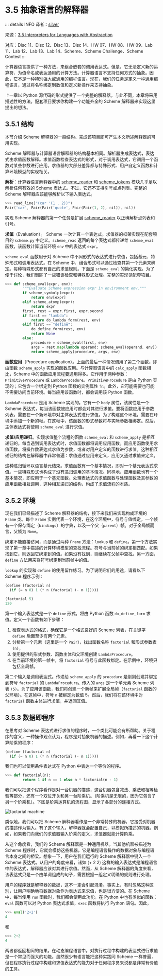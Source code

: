 # 3.5 抽象语言的解释器

::: details INFO
译者：[silver](https://github.com/silver-ymz)

来源：[3.5 Interpreters for Languages with Abstraction](http://www.composingprograms.com/pages/35-interpreters-for-languages-with-abstraction.html)

对应：Disc 11、Disc 12、Disc 13、Disc 14、HW 07、HW 08、HW 09、Lab 11、Lab 12、Lab 13、Lab 14、Scheme、Scheme Challenge、Scheme Contest
:::

计算器语言提供了一种方法，来组合嵌套的调用表达式。但是，它无法定义新的运算符、为值命名或表达通用的计算方法。计算器语言不支持任何方式的抽象。因此，它不是一种特别强大或通用的编程语言。现在，我们的任务是定义一种通用编程语言，通过将名称绑定到数值和定义新操作来支持抽象。

上一章以 Python 源代码的形式提供了一个完整的解释器。与此不同，本章将采用描述性的方法。配套项目要求你构建一个功能齐全的 Scheme 解释器来实现这里提出的想法。

## 3.5.1 结构

本节介绍 Scheme 解释器的一般结构。完成该项目即可产生本文所述解释器的可用实现。

Scheme 解释器与计算器语言解释器的结构基本相同。解析器生成表达式，表达式由求值函数解释。求值函数检查表达式的形式，对于调用表达式，它调用一个函数对某些参数进行应用。求值器的大部分差异都与特殊形式、用户自定义函数和计算环境模型的实现相关。

**解析**：计算器语言解释器中的 [scheme_reader](https://www.composingprograms.com/examples/scalc/scheme_reader.py.html) 和 [scheme_tokens](https://www.composingprograms.com/examples/scalc/scheme_tokens.py.html) 模块几乎足以解析任何有效的 Scheme 表达式。不过，它还不支持引号或点列表。完整的 Scheme 解释器应该能够解析以下输入表达式。

```py
>>> read_line("(car '(1 . 2))")
Pair('car', Pair(Pair('quote', Pair(Pair(1, 2), nil)), nil))
```

实现 Scheme 解释器的第一个任务是扩展 [scheme_reader](https://www.composingprograms.com/examples/scalc/scheme_reader.py.html) 以正确解析点列表和引号。

**求值**（Evaluation）。 Scheme 一次计算一个表达式。求值器的框架实现在配套项目的 `scheme.py` 中定义。`scheme_read` 返回的每个表达式都传递给 `scheme_eval` 函数，该函数计算当前环境 `env` 中的表达式 `expr`。

`scheme_eval` 函数用于对 Scheme 中不同形式的表达式进行求值，包括基元、特殊形式和调用表达式。在 Scheme 中，组合形式可以通过检查其第一个元素来确定。每种特殊形式都有自己的求值规则。下面是 `scheme_eval` 的简化实现。为了便于讨论，我们删除了一些错误检查和特殊形式处理。完整的实现见配套项目。

```py
>>> def scheme_eval(expr, env):
        """Evaluate Scheme expression expr in environment env."""
        if scheme_symbolp(expr):
            return env[expr]
        elif scheme_atomp(expr):
            return expr
        first, rest = expr.first, expr.second
        if first == "lambda":
            return do_lambda_form(rest, env)
        elif first == "define":
            do_define_form(rest, env)
            return None
        else:
            procedure = scheme_eval(first, env)
            args = rest.map(lambda operand: scheme_eval(operand, env))
            return scheme_apply(procedure, args, env)
```

**函数应用**（Procedure application）。上面的最后一种情况调用了第二个函数，即由函数 `scheme_apply` 实现的函数应用。与计算器语言中的 `calc_apply` 函数相比，Scheme 中的函数应用流程要通用得多。它作用于两种参数：`PrimitiveProcedure` 或 `LambdaProcedure`。`PrimitiveProcedure` 是由 Python 实现的；它包含一个绑定到 Python 函数的实例属性 `fn`。此外，它可能需要也可能不需要访问当前环境。每当应用该函数时，都会调用该 Python 函数。

`LambdaProcedure` 是用 Scheme 实现的。它有一个 `body` 属性，该属性是一个 Scheme 表达式，每当该函数被应用时都会对其进行求值。要将函数应用于参数列表，需要在一个新环境中对主体表达式进行求值。为了构建这个环境，需要在环境中添加一个新的帧。在这帧中，该函数的形式参数将与实际参数相绑定。然后，主体表达式将使用 `scheme_eval` 进行求值。

**求值/应用递归**。实现求值整个流程的函数 `scheme_eval` 和 `scheme_apply` 是相互递归的。每当遇到调用表达式时，求值函数都将调用应用函数。而应用函数使用求值函数，将操作数表达式求值为参数，或者对用户定义的函数进行求值。这种相互递归的结构在解释器中非常普遍：求值通过应用来定义，应用又通过求值来定义。

这种递归循环以语言基元结束。求值函数有一个基本情况，即对一个基元表达式求值。一些特殊形式也构成了没有递归调用的基本情况。同样地，应用函数也有一个基本情况，即应用于一个基元函数。处理表达式的求值函数与处理函数及其参数的应用函数相互调用，这种相互递归的结构，构成了求值流程的本质。

## 3.5.2 环境

现在我们已经描述了 Scheme 解释器的结构，接下来我们来实现构成环境的 `Frame` 类。每个 `Frame` 实例代表一个环境，在这个环境中，符号与值绑定。一个帧有一个保存绑定（`bindings`）的字典，以及一个父（`parent`）帧。对于全局帧而言，父帧为 `None`。

绑定不能直接访问，而是通过两种 `Frame` 方法：`lookup` 和 `define`。第一个方法实现了第一章中描述的计算环境模型的查找流程。符号与当前帧的绑定相匹配。如果找到它，则返回它绑定到的值。如果没有找到，则继续在父帧中查找。另一方面，`define` 方法用来将符号绑定到当前帧中的值。

`lookup` 的实现和 `define` 的使用留作练习。为了说明它们的用途，请看以下 Scheme 程序示例：

```scheme
(define (factorial n)
  (if (= n 0) 1 (* n (factorial (- n 1)))))

(factorial 5)
120
```

第一个输入表达式是一个 `define` 形式，将由 Python 函数 `do_define_form` 求值。定义一个函数有如下步骤：

1. 检查表达式的格式，确保它是一个格式良好的 Scheme 列表，在关键字 `define` 后面至少有两个元素。
2. 分析第一个元素（这里是一个 `Pair`），找出函数名称 `factorial` 和形式参数表 `(n)`。
3. 使用提供的形式参数、函数主体和父环境创建 `LambdaProcedure`。
4. 在当前环境的第一帧中，将 `factorial` 符号与此函数绑定。在示例中，环境只包括全局帧。

第二个输入是调用表达式。传递给 `scheme_apply` 的 `procedure` 是刚刚创建并绑定到符号 `factorial` 的 `LambdaProcedure`。传入的 `args` 是一个单元素 Scheme 列表 `(5)`。为了应用该函数，我们将创建一个新帧来扩展全局帧（`factorial` 函数的父环境）。在这帧中，符号 `n` 被绑定为数值 5。然后，我们将在该环境中对 `factorial` 函数主体进行求值，并返回其值。

## 3.5.3 数据即程序

在思考对 Scheme 表达式进行求值的程序时，一个类比可能会有所帮助。关于程序的含义，一种操作观点认为，程序是对抽象机器的描述。例如，再看一下这个计算阶乘的程序：

```scheme
(define (factorial n)
  (if (= n 0) 1 (* n (factorial (- n 1)))))
```

我们也可以使用条件表达式在 Python 中表达一个等价的程序。

```py
>>> def factorial(n):
        return 1 if n == 1 else n * factorial(n - 1)
```

我们可以把这个程序看作是对一台机器的描述，这台机器包含减法、乘法和相等检验等部分，还有一个双位开关和另一台阶乘机。（阶乘机是无限的，因为它包含了另一个阶乘机）。下图是阶乘运算机的流程图，显示了各部分的连接方式。

![factorial machine](/sicp/factorial_machine.png)

类似地，我们可以把 Scheme 解释器看作是一个非常特殊的机器，它接受对机器的描述作为输入。有了这个输入，解释器就会配置自己，以模拟所描述的机器。例如，如果我们向我们的求值器输入阶乘的定义，求值器就能计算阶乘。

从这个角度看，我们的 Scheme 解释器是一种通用机器。当其他机器被描述为 Scheme 程序时，它就会模仿这些机器。它是编程语言操作的数据对象与编程语言本身之间的桥梁。想象一下，用户在我们运行的 Scheme 解释器中键入一个 Scheme 表达式。从用户的角度来看，诸如 (+ 2 2) 这样的输入表达式是编程语言中的表达式，解释器应该对其进行求值。然而，从 Scheme 解释器的角度来看，该表达式只是一个由单词组成的句子，需要根据一组定义明确的规则进行处理。

用户的程序就是解释器的数据，这不一定会引起混淆。事实上，有时忽略这种区别，让用户明确地将数据对象作为表达式来求值，也是很方便的。在 Scheme 中，每当使用 `run` 函数时，我们都会使用此功能。在 Python 中也有类似的函数：`eval` 函数可以对 Python 表达式求值，`exec` 函数将执行 Python 语句。因此，

```py
>>> eval('2+2')
4
```

和

```py
>>> 2+2
4
```

两者都返回相同的结果。在动态编程语言中，对执行过程中构建的表达式进行求值是一个常见而强大的功能。虽然很少有语言能把这种实践同 Scheme 一样普遍，但在程序执行过程中构建和求值表达式的能力对于任何程序员来说都是非常有价值的工具。
